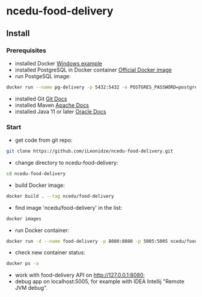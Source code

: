# ncedu-food-delivery
## Install

### Prerequisites
- installed Docker [Windows example](https://docs.docker.com/desktop/windows/install/#install-docker-desktop-on-windows)
- installed PostgreSQL in Docker container [Official Docker image](https://hub.docker.com/_/postgres) 
- run PostgeSQL image:
```bash
docker run --name pg-delivery -p 5432:5432 -e POSTGRES_PASSWORD=postgres -d postgres
```
- installed Git [Git Docs](https://git-scm.com/book/en/v2/Getting-Started-Installing-Git)
- installed Maven [Apache Docs](https://maven.apache.org/install.html) 
- installed Java 11 or later [Oracle Docs](https://www.oracle.com/java/technologies/downloads/#java11)

### Start
- get code from git repo:
```bash
git clone https://github.com/iLeonidze/ncedu-food-delivery.git
```
- change directory to ncedu-food-delivery:
```bash
cd ncedu-food-delivery
```
- build Docker image:
```bash
docker build . --tag ncedu/food-delivery
```
- find image 'ncedu/food-delivery' in the list:
```bash
docker images
```
- run Docker container:
```bash
docker run -d --name food-delivery -p 8080:8080 -p 5005:5005 ncedu/food-delivery
```
- check new container status:
```bash
docker ps -a
```
- work with food-delivery API on http://127.0.0.1:8080;
- debug app on localhost:5005, for example with IDEA Intellij "Remote JVM debug".
